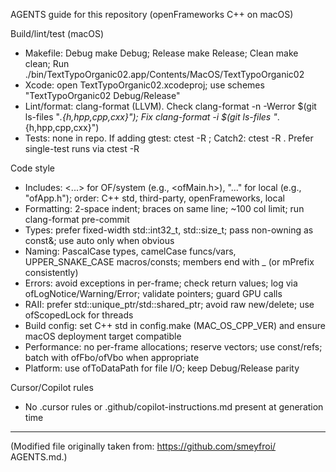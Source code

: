 AGENTS guide for this repository (openFrameworks C++ on macOS)

Build/lint/test (macOS)
- Makefile: Debug make Debug; Release make Release; Clean make clean; Run ./bin/TextTypoOrganic02.app/Contents/MacOS/TextTypoOrganic02
- Xcode: open TextTypoOrganic02.xcodeproj; use schemes "TextTypoOrganic02 Debug/Release"
- Lint/format: clang-format (LLVM). Check clang-format -n -Werror $(git ls-files "*.{h,hpp,cpp,cxx}"); Fix clang-format -i $(git ls-files "*.{h,hpp,cpp,cxx}")
- Tests: none in repo. If adding gtest: ctest -R <NameRegex>; Catch2: ctest -R <NameRegex>. Prefer single-test runs via ctest -R

Code style
- Includes: <...> for OF/system (e.g., <ofMain.h>), "..." for local (e.g., "ofApp.h"); order: C++ std, third-party, openFrameworks, local
- Formatting: 2-space indent; braces on same line; ~100 col limit; run clang-format pre-commit
- Types: prefer fixed-width std::int32_t, std::size_t; pass non-owning as const&; use auto only when obvious
- Naming: PascalCase types, camelCase funcs/vars, UPPER_SNAKE_CASE macros/consts; members end with _ (or mPrefix consistently)
- Errors: avoid exceptions in per-frame; check return values; log via ofLogNotice/Warning/Error; validate pointers; guard GPU calls
- RAII: prefer std::unique_ptr/std::shared_ptr; avoid raw new/delete; use ofScopedLock for threads
- Build config: set C++ std in config.make (MAC_OS_CPP_VER) and ensure macOS deployment target compatible
- Performance: no per-frame allocations; reserve vectors; use const/refs; batch with ofFbo/ofVbo when appropriate
- Platform: use ofToDataPath for file I/O; keep Debug/Release parity

Cursor/Copilot rules
- No .cursor rules or .github/copilot-instructions.md present at generation time

---

(Modified file originally taken from: https://github.com/smeyfroi/ AGENTS.md.)